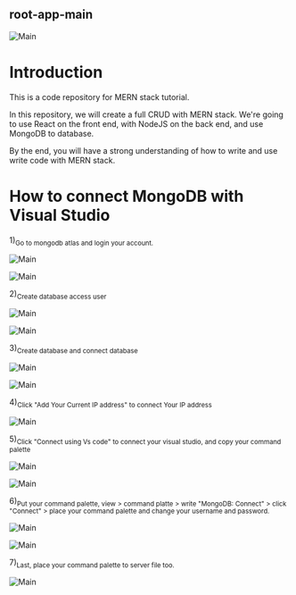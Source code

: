 ## root-app-main

![Main](/client/src/assets/readme/Main.png "Optional title")

# Introduction

This is a code repository for MERN stack tutorial.

In this repository, we will create a full CRUD with MERN stack. We're going to use React on the front end, with NodeJS on the back end, and
use MongoDB to database.

By the end, you will have a strong understanding of how to write and 
use write code with MERN stack.

# How to connect MongoDB with Visual Studio

1)<sub>Go to mongodb atlas and login your account.</sub>

![Main](/client/src/assets/readme/Mongodb.png "Optional title")

![Main](/client/src/assets/readme/mongo-login.png "Optional title")

2)<sub>Create database access user</sub>

![Main](/client/src/assets/readme/data-access2.PNG "Optional title")

![Main](/client/src/assets/readme/mongo-menu.PNG "Optional title")

3)<sub>Create database and connect database</sub>

![Main](/client/src/assets/readme/Screenshot%202022-09-16%20at%2015-41-31%20Database%20Deployments%20Cloud%20MongoDB%20Cloud.png "Optional title")

![Main](/client/src/assets/readme/data-access2.PNG "Optional title")

4)<sub>Click "Add Your Current IP address" to connect Your IP address</sub>

![Main](/client/src/assets/readme/Screenshot%202022-09-16%20at%2015-47-11%20Database%20Deployments%20Cloud%20MongoDB%20Cloud.png "Optional title")

5)<sub>Click "Connect using Vs code" to connect your visual studio,
and copy your command palette</sub>

![Main](/client/src/assets/readme/mongo-connect.png "Optional title")

![Main](/client/src/assets/readme/Screenshot%202022-09-16%20at%2015-52-20%20Database%20Deployments%20Cloud%20MongoDB%20Cloud.png "Optional title")


6)<sub>Put your command palette, view > command platte > write "MongoDB: Connect" > click "Connect" > place your command palette and change your username and password.</sub>

![Main](/client/src/assets/readme/Mongo3.PNG "Optional title")

![Main](/client/src/assets/readme/Put.PNG "Optional title")

7)<sub>Last, place your command palette to server file too.</sub>

![Main](/client/src/assets/readme/Connect-Mongodb44.PNG "Optional title")

